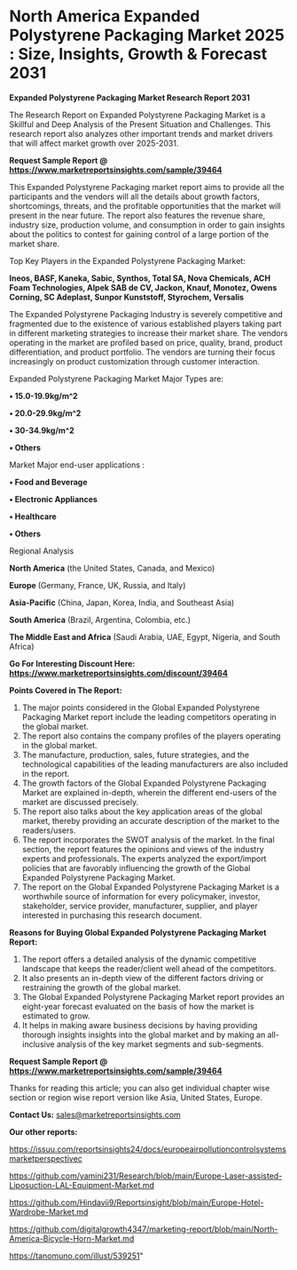 # North America Expanded Polystyrene Packaging Market 2025 : Size, Insights, Growth & Forecast 2031

<strong>Expanded Polystyrene Packaging Market Research Report 2031</strong>

The Research Report on Expanded Polystyrene Packaging Market is a Skillful and Deep Analysis of the Present Situation and Challenges. This research report also analyzes other important trends and market drivers that will affect market growth over 2025-2031.

<strong>Request Sample Report @ <a href=https://www.marketreportsinsights.com/sample/39464>https://www.marketreportsinsights.com/sample/39464</a></strong>

This Expanded Polystyrene Packaging market report aims to provide all the participants and the vendors will all the details about growth factors, shortcomings, threats, and the profitable opportunities that the market will present in the near future. The report also features the revenue share, industry size, production volume, and consumption in order to gain insights about the politics to contest for gaining control of a large portion of the market share.

Top Key Players in the Expanded Polystyrene Packaging Market:

<strong>Ineos, BASF, Kaneka, Sabic, Synthos, Total SA, Nova Chemicals, ACH Foam Technologies, Alpek SAB de CV, Jackon, Knauf, Monotez, Owens Corning, SC Adeplast, Sunpor Kunststoff, Styrochem, Versalis</strong>

The Expanded Polystyrene Packaging Industry is severely competitive and fragmented due to the existence of various established players taking part in different marketing strategies to increase their market share. The vendors operating in the market are profiled based on price, quality, brand, product differentiation, and product portfolio. The vendors are turning their focus increasingly on product customization through customer interaction.

Expanded Polystyrene Packaging Market Major Types are:

<strong>•  15.0-19.9kg/m^2

•  20.0-29.9kg/m^2

•  30-34.9kg/m^2

•  Others</strong>

Market Major end-user applications :

<strong>•  Food and Beverage

•  Electronic Appliances

•  Healthcare

•  Others</strong>

Regional Analysis

</u><strong><b>North America</b></strong> (the United States, Canada, and Mexico)

<strong><b>Europe </b></strong>(Germany, France, UK, Russia, and Italy)

<strong><b>Asia-Pacific</b></strong> (China, Japan, Korea, India, and Southeast Asia)

<strong><b>South America</b></strong> (Brazil, Argentina, Colombia, etc.)

<strong><b>The Middle East and Africa</b></strong> (Saudi Arabia, UAE, Egypt, Nigeria, and South Africa)

<strong>Go For Interesting Discount Here: <a href=https://www.marketreportsinsights.com/discount/39464>https://www.marketreportsinsights.com/discount/39464</a></strong>

<strong>Points Covered in The Report:</strong>
<ol>
  <li>The major points considered in the Global Expanded Polystyrene Packaging Market report include the leading competitors operating in the global market.</li>
  <li>The report also contains the company profiles of the players operating in the global market.</li>
  <li>The manufacture, production, sales, future strategies, and the technological capabilities of the leading manufacturers are also included in the report.</li>
  <li>The growth factors of the Global Expanded Polystyrene Packaging Market are explained in-depth, wherein the different end-users of the market are discussed precisely.</li>
  <li>The report also talks about the key application areas of the global market, thereby providing an accurate description of the market to the readers/users.</li>
  <li>The report incorporates the SWOT analysis of the market. In the final section, the report features the opinions and views of the industry experts and professionals. The experts analyzed the export/import policies that are favorably influencing the growth of the Global Expanded Polystyrene Packaging Market.</li>
  <li>The report on the Global Expanded Polystyrene Packaging Market is a worthwhile source of information for every policymaker, investor, stakeholder, service provider, manufacturer, supplier, and player interested in purchasing this research document.</li>
</ol>
<strong>Reasons for Buying Global Expanded Polystyrene Packaging Market Report:</strong>

<ol>
  <li>The report offers a detailed analysis of the dynamic competitive landscape that keeps the reader/client well ahead of the competitors.</li>
  <li>It also presents an in-depth view of the different factors driving or restraining the growth of the global market.</li>
  <li>The Global Expanded Polystyrene Packaging Market report provides an eight-year forecast evaluated on the basis of how the market is estimated to grow.</li>
  <li>It helps in making aware business decisions by having providing thorough insights insights into the global market and by making an all-inclusive analysis of the key market segments and sub-segments.</li>
</ol>
<strong>Request Sample Report @ <a href=https://www.marketreportsinsights.com/sample/39464>https://www.marketreportsinsights.com/sample/39464</a></strong>


Thanks for reading this article; you can also get individual chapter wise section or region wise report version like Asia, United States, Europe.

<strong>Contact Us:</strong>
sales@marketreportsinsights.com

<strong>Our other reports:</strong>

<a href=https://issuu.com/reportsinsights24/docs/europeairpollutioncontrolsystemsmarketperspectivec>https://issuu.com/reportsinsights24/docs/europeairpollutioncontrolsystemsmarketperspectivec</a>

<a href=https://github.com/yamini231/Research/blob/main/Europe-Laser-assisted-Liposuction-LAL-Equipment-Market.md>https://github.com/yamini231/Research/blob/main/Europe-Laser-assisted-Liposuction-LAL-Equipment-Market.md</a>

<a href=https://github.com/Hindavii9/Reportsinsight/blob/main/Europe-Hotel-Wardrobe-Market.md>https://github.com/Hindavii9/Reportsinsight/blob/main/Europe-Hotel-Wardrobe-Market.md</a>

<a href=https://github.com/digitalgrowth4347/marketing-report/blob/main/North-America-Bicycle-Horn-Market.md>https://github.com/digitalgrowth4347/marketing-report/blob/main/North-America-Bicycle-Horn-Market.md</a>

<a href=https://tanomuno.com/illust/539251>https://tanomuno.com/illust/539251</a>"
